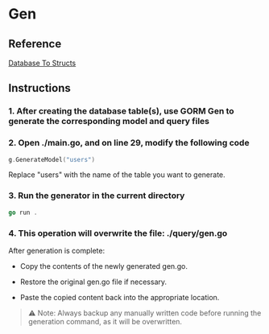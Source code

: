# Gen

## Reference

[Database To Structs](https://gorm.io/gen/database_to_structs.html)

## Instructions

### 1. After creating the database table(s), use GORM Gen to generate the corresponding model and query files

### 2. Open ./main.go, and on line 29, modify the following code

```go
g.GenerateModel("users")
```

Replace "users" with the name of the table you want to generate.

### 3. Run the generator in the current directory

```go
go run .
```

### 4. This operation will overwrite the file: ./query/gen.go

After generation is complete:

- Copy the contents of the newly generated gen.go.

- Restore the original gen.go file if necessary.

- Paste the copied content back into the appropriate location.

> ⚠️ Note: Always backup any manually written code before running the generation command, as it will be overwritten.
